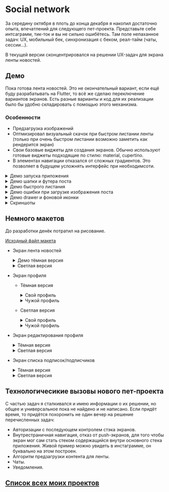 # Social network

 За середину октября в плоть до конца декабря я накопил достаточно опыта, впечатлений для следующего 
 пет-проекта. Представьте себе интсаграмм, тик-ток и вы не сильно ошибётесь. Там поле непаханное
 задач: UX, мобильный бек, синхронизация с беком, реал-тайм (чаты, сессии...).
 
 В текущей версии сконцентрировался на решении UX-задач для экрана ленты новостей.

## Демо

Пока готова лента новостей. Это не окончательный вариант, если ещё буду разрабатывать на Flutter, то всё же сделаю переключение вариантов экранов. Есть разные варианты и код для их реализации было бы удобно складировать с помощью этого механизма.

 ### Особенности
 - Предзагрузка изображений
 - Оптмизировал визуальный скачок при быстром листании ленты (только при очень быстром листании возможно заметить как рендерится экран)
 - Свои базовые виджеты для создания экранов. Обычно используют готовые виджеты подходящие по стилю: material, cupertino.
 - В элементах навигации отказался от сложных градиентов. Это позволяет в будущем усложнять интерфейс при необходимсоти.

<details>
 <summary>Демо запуска приложения</summary>
 
 ![StartDemo][StartDemo]
</details> 

<details>
 <summary>Демо шапки и футера поста</summary>
 
 ![HeaderFooterPostDemo][HeaderFooterPostDemo]
</details> 
 
<details>
 <summary>Демо быстрого листания</summary>
 
 ![FastSnappingDemo][FastSnappingDemo]
</details> 
  
<details>
 <summary>Демо ошибки при загрузке изображения поста</summary>
 
 ![ErrorPost][ErrorPostDemo]
</details>
   
<details>
 <summary>Демо drawer и фоновой иконки</summary>
 
 ![DrawerBackground][DrawerBackground]
</details>
 
 <details>
 <summary>Скриншоты</summary>
 
 ![Screen1][Screen1]
 ![Screen2][Screen2]
 ![Screen3][Screen3] 
 ![Screen4][Screen4] 
 ![Screen5][Screen5] 
 ![Screen6][Screen6]
</details>
 
## Немного макетов

До разработки денёк потратил на рисование.

[Исходный файл макета][MaketLink]

 - Экран лента новостей
    <details>
        <summary>Демо тёмная версия</summary>
     
      ![FlowDark1][FlowDark1]
        
      ![FlowDark2][FlowDark2]
         
      ![FlowDark3][FlowDark3]
         
      ![FlowDark4][FlowDark4]
         
      ![FlowDark5][FlowDark5]
         
      ![FlowDark6][FlowDark6]
         
      ![FlowDark7][FlowDark7]
         
      ![FlowDark8][FlowDark8]
         
      ![FlowDark9][FlowDark9]
         
      ![FlowDark10][FlowDark10]
         
      ![FlowDark11][FlowDark11]
         
      ![FlowDark12][FlowDark12]
         
      ![FlowDark12][FlowDarkAlt13]
         
      ![FlowDark12][FlowDarkAlt14]  
         
    </details>
    
    <details>
      <summary>Светлая версия</summary>
       
      ![FlowLight1][FlowLight1]     
           
      ![FlowLight2][FlowLight2]   
              
      ![FlowLight3][FlowLight3]     
           
      ![FlowLight4][FlowLight4]   
             
      ![FlowLight5][FlowLight5]   
             
      ![FlowLight6][FlowLight6]  
              
      ![FlowLight7][FlowLight7]    
            
      ![FlowLight8][FlowLight8]    
            
      ![FlowLight9][FlowLight9]     
           
      ![FlowLight10][FlowLight10]   
             
      ![FlowLight10][FlowLight11]   
             
      ![FlowLight11][FlowLightAlt12]  
         
      ![FlowLight12][FlowLightAlt13]  
    </details>   

 
 - Экран профиля
 
    - Тёмная версия
       
        <details>
           <summary>Свой профиль</summary>
             
        ![ProfileDark1][ProfileDarkOwn]
          
        ![ProfileDark2][ProfileDarkOwn2]
      
       </details>
      
        <details>
           <summary>Чужой профиль</summary>
             
         ![ProfileDark3][ProfileDarkOther]
              
         ![ProfileDark4][ProfileDarkOther2]
        </details>  
     
    - Светлая версия
      
       <details>
           <summary>Свой профиль</summary>
             
        ![ProfileLight1][ProfileLightOwn]
              
        ![ProfileLight2][ProfileLightOwn2]
       </details> 
      
      <details>
          <summary>Чужой профиль</summary>
          
       ![ProfileLight3][ProfileLightOther]
         
       ![ProfileLight4][ProfileLightOther2]
      </details> 
  
  - Экран редактирования профиля
    
    <details>
      <summary>Тёмная версия</summary>
         
       ![edit profile dark 1][EditProfileDark1]
         
       ![edit profile dark 2][EditProfileDark2]
    </details>  
    
    <details>
      <summary>Светлая версия</summary>
         
       ![edit profile light 1][EditProfileLight1]
       
       ![edit profile light 2][EditProfileLight2]
    </details> 

 - Экран списка подписок/подписчиков
     
    <details>
      <summary>Тёмная версия</summary>
          
      ![subscription dark 1][SubscriptionDark1]
        
      ![subscription dark 2][SubscriptionDark2]
     </details>  
     
     <details>
        <summary>Светлая версия</summary>
          
      ![subscription light 1][SubscriptionLight1]
        
      ![subscription light 2][SubscriptionLight2]
     </details> 
 
  ## Технологичесикие вызовы нового пет-проекта
  С частью задач я сталкивался и имею информации о их решении, но общее и универсальное пока не 
  найдено и не написано. Если придёт время, то придётся похоронить не один вечер на решение 
  перечисленных задач:
  - Авторизации с последующем контролем стэка экранов.
  - Внутрестраничная навигация, отказ от push-экранов, для того чтобы экран мог сам стать стеком 
  содержащийся внутри основного стека приложения. Живой пример можно увидеть в инстаграмме, он
   буквально на этом построен.
  - Алгоритм предзагрузки контента для ленты.
  - Чаты.
  - Уведомления.

## [Список всех моих проектов][ListAllMyProject]

[ListAllMyProject]:<https://github.com/iebrosalin/all_public_projects>

[StartDemo]:<https://github.com/iebrosalin/mobile/blob/master/readme/flutter/social_network/gif/start.gif>
[HeaderFooterPostDemo]:<https://github.com/iebrosalin/mobile/blob/master/readme/flutter/social_network/gif/header_footer_post.gif>
[FastSnappingDemo]:<https://github.com/iebrosalin/mobile/blob/master/readme/flutter/social_network/gif/fast%20snapping.gif>
[ErrorPostDemo]:<https://github.com/iebrosalin/mobile/blob/master/readme/flutter/social_network/gif/error_post.gif>
[DrawerBackground]:<https://github.com/iebrosalin/mobile/blob/master/readme/flutter/social_network/gif/drawer_background.gif>

[Screen1]:<https://github.com/iebrosalin/mobile/blob/master/readme/flutter/social_network/screenshots/post.jpg>
[Screen2]:<https://github.com/iebrosalin/mobile/blob/master/readme/flutter/social_network/screenshots/expanded%20post.jpg>
[Screen3]:<https://github.com/iebrosalin/mobile/blob/master/readme/flutter/social_network/screenshots/drawer.jpg>
[Screen4]:<https://github.com/iebrosalin/mobile/blob/master/readme/flutter/social_network/screenshots/load_post.jpg>
[Screen5]:<https://github.com/iebrosalin/mobile/blob/master/readme/flutter/social_network/screenshots/error%20post.jpg>
[Screen6]:<https://github.com/iebrosalin/mobile/blob/master/readme/flutter/social_network/screenshots/background.jpg>

[MaketLink]:<https://github.com/iebrosalin/mobile/blob/master/readme/flutter/social_network/maket.drawio>

[FlowDark1]:<https://github.com/iebrosalin/mobile/blob/master/readme/flutter/social_network/unpublish/dark/flow/main/flow_1.png>
[FlowDark2]:<https://github.com/iebrosalin/mobile/blob/master/readme/flutter/social_network/unpublish/dark/flow/main/flow_2.png>
[FlowDark3]:<https://github.com/iebrosalin/mobile/blob/master/readme/flutter/social_network/unpublish/dark/flow/main/flow_3.png>
[FlowDark4]:<https://github.com/iebrosalin/mobile/blob/master/readme/flutter/social_network/unpublish/dark/flow/main/flow_4.png>
[FlowDark5]:<https://github.com/iebrosalin/mobile/blob/master/readme/flutter/social_network/unpublish/dark/flow/main/flow_5.png>
[FlowDark6]:<https://github.com/iebrosalin/mobile/blob/master/readme/flutter/social_network/unpublish/dark/flow/main/flow_6.png>
[FlowDark7]:<https://github.com/iebrosalin/mobile/blob/master/readme/flutter/social_network/unpublish/dark/flow/main/flow_7.png>
[FlowDark8]:<https://github.com/iebrosalin/mobile/blob/master/readme/flutter/social_network/unpublish/dark/flow/main/flow_8.png>
[FlowDark9]:<https://github.com/iebrosalin/mobile/blob/master/readme/flutter/social_network/unpublish/dark/flow/main/flow_9.png>
[FlowDark10]:<https://github.com/iebrosalin/mobile/blob/master/readme/flutter/social_network/unpublish/dark/flow/main/flow_10.png>
[FlowDark11]:<https://github.com/iebrosalin/mobile/blob/master/readme/flutter/social_network/unpublish/dark/flow/main/flow_11.png>
[FlowDark12]:<https://github.com/iebrosalin/mobile/blob/master/readme/flutter/social_network/unpublish/dark/flow/main/flow_12.png>

[FlowDarkAlt13]:<https://github.com/iebrosalin/mobile/blob/master/readme/flutter/social_network/unpublish/dark/flow/alt/flow_13.png>
[FlowDarkAlt14]:<https://github.com/iebrosalin/mobile/blob/master/readme/flutter/social_network/unpublish/dark/flow/alt/flow_14.png>

[FlowLight1]:<https://github.com/iebrosalin/mobile/blob/master/readme/flutter/social_network/unpublish/light/flow/main/flow_1.png>
[FlowLight2]:<https://github.com/iebrosalin/mobile/blob/master/readme/flutter/social_network/unpublish/light/flow/main/flow_2.png>
[FlowLight3]:<https://github.com/iebrosalin/mobile/blob/master/readme/flutter/social_network/unpublish/light/flow/main/flow_3.png>
[FlowLight4]:<https://github.com/iebrosalin/mobile/blob/master/readme/flutter/social_network/unpublish/light/flow/main/flow_4.png>
[FlowLight5]:<https://github.com/iebrosalin/mobile/blob/master/readme/flutter/social_network/unpublish/light/flow/main/flow_5.png>
[FlowLight6]:<https://github.com/iebrosalin/mobile/blob/master/readme/flutter/social_network/unpublish/light/flow/main/flow_6.png>
[FlowLight7]:<https://github.com/iebrosalin/mobile/blob/master/readme/flutter/social_network/unpublish/light/flow/main/flow_7.png>
[FlowLight8]:<https://github.com/iebrosalin/mobile/blob/master/readme/flutter/social_network/unpublish/light/flow/main/flow_8.png>
[FlowLight9]:<https://github.com/iebrosalin/mobile/blob/master/readme/flutter/social_network/unpublish/light/flow/main/flow_9.png>
[FlowLight10]:<https://github.com/iebrosalin/mobile/blob/master/readme/flutter/social_network/unpublish/light/flow/main/flow_10.png>
[FlowLight11]:<https://github.com/iebrosalin/mobile/blob/master/readme/flutter/social_network/unpublish/light/flow/main/flow_11.png>
     
[FlowLightAlt12]:<https://github.com/iebrosalin/mobile/blob/master/readme/flutter/social_network/unpublish/light/flow/alt/flow_12.png>
[FlowLightAlt13]:<https://github.com/iebrosalin/mobile/blob/master/readme/flutter/social_network/unpublish/light/flow/alt/flow_13.png>

[ProfileDarkOwn]:<https://github.com/iebrosalin/mobile/blob/master/readme/flutter/social_network/unpublish/dark/profile/light/own.png>
[ProfileDarkOwn2]:<https://github.com/iebrosalin/mobile/blob/master/readme/flutter/social_network/unpublish/dark/profile/dark/own.png>
[ProfileDarkOther]:<https://github.com/iebrosalin/mobile/blob/master/readme/flutter/social_network/unpublish/dark/profile/dark/other.png>
[ProfileDarkOther2]:<https://github.com/iebrosalin/mobile/blob/master/readme/flutter/social_network/unpublish/dark/profile/light/other.png>

[ProfileLightOwn]:<https://github.com/iebrosalin/mobile/blob/master/readme/flutter/social_network/unpublish/light/profile/light/own.png>
[ProfileLightOwn2]:<https://github.com/iebrosalin/mobile/blob/master/readme/flutter/social_network/unpublish/light/profile/dark/own.png>
[ProfileLightOther]:<https://github.com/iebrosalin/mobile/blob/master/readme/flutter/social_network/unpublish/light/profile/light/other.png>
[ProfileLightOther2]:<https://github.com/iebrosalin/mobile/blob/master/readme/flutter/social_network/unpublish/light/profile/dark/other.png>

[EditProfileDark1]:<https://github.com/iebrosalin/mobile/blob/master/readme/flutter/social_network/unpublish/dark/edit_profile/edit_profile_1.png>
[EditProfileDark2]:<https://github.com/iebrosalin/mobile/blob/master/readme/flutter/social_network/unpublish/dark/edit_profile/edit_profile_2.png>

[EditProfileLight1]:<https://github.com/iebrosalin/mobile/blob/master/readme/flutter/social_network/unpublish/light/edit_profile/edit_profile_1.png>
[EditProfileLight2]:<https://github.com/iebrosalin/mobile/blob/master/readme/flutter/social_network/unpublish/light/edit_profile/edit_profile_2.png>

[SubscriptionDark1]:<https://github.com/iebrosalin/mobile/blob/master/readme/flutter/social_network/unpublish/dark/subscription/subscription_1.png>
[SubscriptionDark2]:<https://raw.githubusercontent.com/iebrosalin/mobile/master/readme/flutter/social_network/unpublish/dark/subscription/subscription_2.png>

[SubscriptionLight1]:<https://github.com/iebrosalin/mobile/blob/master/readme/flutter/social_network/unpublish/light/subscription/subscription_1.png>
[SubscriptionLight2]:<https://github.com/iebrosalin/mobile/blob/master/readme/flutter/social_network/unpublish/light/subscription/subscription_2.png>
